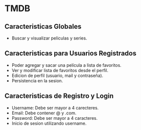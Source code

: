 # TMDB

## Caracteristicas Globales
- Buscar y visualizar peliculas y series.

## Caracteristicas para Usuarios Registrados
- Poder agregar y sacar una película a lista de favoritos.
- Ver y modificar lista de favoritos desde el perfil.
- Edicion de perfil (usuario, mail y contraseña).
- Persistencia en la sesion.

## Caracteristicas de Registro y Login
- Username: Debe ser mayor a 4 carecteres.
- Email: Debe contener @ y .com.
- Password: Debe ser mayor a 4 caracteres.
- Inicio de sesion utilizando username.
